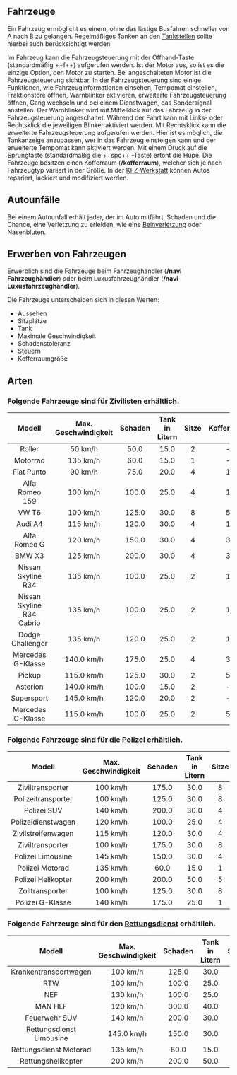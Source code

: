 ## Fahrzeuge

Ein Fahrzeug ermöglicht es einem, ohne das lästige Busfahren schneller von A nach B zu gelangen. Regelmäßiges Tanken an den [Tankstellen](../../pages/biz/tankstelle.md) sollte hierbei auch berücksichtigt werden.

Im Fahrzeug kann die Fahrzeugsteuerung mit der Offhand-Taste (standardmäßig ++f++) aufgerufen werden. Ist der Motor aus, so ist es die einzige Option, den Motor zu starten. 
Bei angeschalteten Motor ist die Fahrzeugsteuerung sichtbar.
In der Fahrzeugsteuerung sind einige Funktionen, wie Fahrzeuginformationen einsehen, Tempomat einstellen, Fraktionstore öffnen, Warnblinker aktivieren, erweiterte Fahrzeugsteuerung öffnen, Gang wechseln und bei einem Dienstwagen, das Sondersignal anstellen. Der Warnblinker wird mit Mittelklick auf das Fahrzeug **in** der Fahrzeugsteuerung angeschaltet. Während der Fahrt kann mit Links- oder Rechtsklick die jeweiligen Blinker aktiviert werden. Mit Rechtsklick kann die erweiterte Fahrzeugsteuerung aufgerufen werden. Hier ist es möglich, die Tankanzeige anzupassen, wer in das Fahrzeug einsteigen kann und der erweiterte Tempomat kann aktiviert werden. Mit einem Druck auf die Sprungtaste (standardmäßig die ++spc++ -Taste) ertönt die Hupe. 
Die Fahrzeuge besitzen einen Kofferraum (**/kofferraum**), welcher sich je nach Fahrzeugtyp variiert in der Größe. 
In der <a href="https://imgxrke.github.io/GRWiki/pages/fahrzeuge/kfz-werkstatt" title="KFZ-Werkstatt">KFZ-Werkstatt</a> können Autos repariert, lackiert und modifiziert werden.

## Autounfälle
Bei einem Autounfall erhält jeder, der im Auto mitfährt, Schaden und die Chance, eine Verletzung zu erleiden, wie eine [Beinverletzung](../../pages/krankheiten/beinverletzungen.md) oder Nasenbluten. 

 
## Erwerben von Fahrzeugen
Erwerblich sind die Fahrzeuge beim Fahrzeughändler (**/navi Fahrzeughändler**) oder beim Luxusfahrzeughändler (**/navi Luxusfahrzeughändler**).

Die Fahrzeuge unterscheiden sich in diesen Werten:

+ Aussehen
+ Sitzplätze
+ Tank
+ Maximale Geschwindigkeit
+ Schadenstoleranz
+ Steuern
+ Kofferraumgröße


## Arten
### Folgende Fahrzeuge sind für Zivilisten erhältlich.

| Modell | Max. Geschwindigkeit | Schaden | Tank in Litern | Sitze | Kofferraum | Substanzen | Steuern (pro Abrechnung) | Preis |
|:-:|:-:|:-:|:-:|:-:|:-:|:-:|:-:|:-:|
| Roller | 50 km/h | 50.0 | 15.0 | 2 | - | 5g | 5.0€ | 1500.0€ |
| Motorrad | 135 km/h | 60.0 | 15.0 | 1 | - | - | 45.0€ | 11000.0€ |
| Fiat Punto | 90 km/h | 75.0 | 20.0 | 4 | 1 | 10g | 7.5€ | 2000.0€ |
| Alfa Romeo 159 | 100 km/h | 100.0 | 25.0 | 4 | 1 | 15g | 10.0€ | 3500.0€ |
| VW T6 | 100 km/h | 125.0 | 30.0 | 8 | 5 | 100g | 20.0€ | 5500.0€ |
| Audi A4 | 115 km/h | 120.0 | 30.0  | 4 | 1 | 25g | 20.0€ | 7950.0€ |
| Alfa Romeo G | 120 km/h | 150.0 | 30.0  | 4 | 3 | 30g | 35.0€ | 10000.0€ |
| BMW X3 | 125 km/h |200.0 | 30.0  | 4 | 3 | 75g | 50.0€ | 14500.0€ |
| Nissan Skyline R34 | 135 km/h | 100.0 | 25.0  | 2 | 1 | 25g | 50.0€ | 18000.0€ |
| Nissan Skyline R34 Cabrio | 135 km/h | 100.0 | 25.0  | 2 | 1 | 25g | 50.0€ | 18000.0€ |
| Dodge Challenger | 135 km/h | 120.0 | 25.0 | 2 | 1 | 25g | 50.0€ | 18500.0€ |
| Mercedes G-Klasse | 140.0 km/h | 175.0 | 25.0  | 4 | 3 | 60g | 75.0€ | 20000.0€ |
| Pickup | 115.0 km/h | 125.0 | 30.0 | 2 | 5 | 125g | 35.0€ | 7500.0€ |
| Asterion | 140.0 km/h | 100.0 | 15.0 | 2 | - | - | 130.0€ | 145000.0€ |
| Supersport | 145.0 km/h | 120.0 | 20.0 | 2 | - | - | 150.0€ | 185000.0€ |
| Mercedes C-Klasse | 115.0 km/h | 100.0 | 25.0 | 2 | 5 | 25g | 40.0€ | 5250.0€ |

### Folgende Fahrzeuge sind für die [Polizei](../../pages/fraktionen/polizei.md) erhältlich.

| Modell | Max. Geschwindigkeit | Schaden | Tank in Litern | Sitze | Kofferraum | Substanzen  | Steuern (pro Abrechnung) | Preis |
|:-:|:-:|:-:|:-:|:-:|:-:|:-:|:-:|:-:|
| Ziviltransporter | 100 km/h | 175.0 | 30.0  | 8 | - | - | - | 6500.0€ |
| Polizeitransporter | 100 km/h | 125.0 | 30.0 | 8 | 5 | 100g | - | 5500€ |
| Polizei SUV | 140 km/h | 200.0 | 30.0  | 4 | 3 | 30g | - | 14500.0€ |
| Polizeidienstwagen | 120 km/h | 100.0 | 25.0  | 4 | 5 | 25g | - | 3250.0€ |
| Zivilstreifenwagen | 115 km/h | 120.0 | 30.0  | 4 | 1 | 25g | - | 13500.0€ |
| Ziviltransporter | 100 km/h | 175.0 | 30.0 | 8 | 5 | 100g | - | 6500.0€ |
| Polizei Limousine | 145 km/h | 150.0 | 30.0 | 4 | 3 | 30g | - | 10000.0€ |
| Polizei Motorad | 135 km/h | 60.0 | 15.0 | 1 | - | - | - | 11000.0€ |
| Polizei Helikopter | 200 km/h | 200.0 | 50.0  | 5 | - | - | - | unknown |
| Zolltransporter | 100 km/h | 125.0 | 30.0 | 8 | - | - | - | 5500.0€ |
| Polizei G-Klasse | 140 km/h | 175.0 | 25.0 | 1 | 3 | 60g | - | 45.000€ |

### Folgende Fahrzeuge sind für den [Rettungsdienst](../../pages/fraktionen/rettungsdienst.md) erhältlich.

| Modell | Max. Geschwindigkeit | Schaden | Tank in Litern | Sitze | Kofferraum | Substanzen | Steuern (pro Abrechnung) | Preis |
|:-:|:-:|:-:|:-:|:-:|:-:|:-:|:-:|:-:|
| Krankentransportwagen | 100 km/h | 125.0 | 30.0 | 4 | 5 | 100g | - | 5500€ |
| RTW | 100 km/h | 100.0 | 25.0  | 4 | 5 | 25g | - | 4650.0€ |
| NEF | 130 km/h | 100.0 | 25.0  | 4 | 1 | 25g | - | 12500.0€ |
| MAN HLF | 120 km/h | 300.0 | 40.0  | 2 | 5 | 25g | - | 10000.0€ |
| Feuerwehr SUV | 140 km/h | 200.0 | 30.0  | 4 | 3 | 75g | - | 14500.0€ |
| Rettungsdienst Limousine | 145.0 km/h | 150.0 | 30.0  | 4 | 3 | 30g | - | 10000.0€ |
| Rettungsdienst Motorad | 135 km/h | 60.0 | 15.0  | 1 | - | - | - | 11000.0€ |
| Rettungshelikopter | 200 km/h | 200.0 | 50.0  | 5 | - | - | - | unknown |
